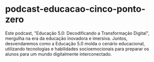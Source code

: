 # podcast-educacao-cinco-ponto-zero
Este podcast, "Educação 5.0: Decodificando a Transformação Digital", mergulha na era da educação inovadora e imersiva. Juntos, desvendaremos como a Educação 5.0 molda o cenário educacional, utilizando tecnologias e habilidades socioemocionais para preparar os alunos para um mundo digitalmente interconectado.

